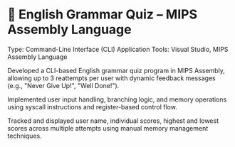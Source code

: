 # 🧠 English Grammar Quiz – MIPS Assembly Language
Type: Command-Line Interface (CLI) Application
Tools: Visual Studio, MIPS Assembly Language

Developed a CLI-based English grammar quiz program in MIPS Assembly, allowing up to 3 reattempts per user with dynamic feedback messages (e.g., "Never Give Up!", "Well Done!").

Implemented user input handling, branching logic, and memory operations using syscall instructions and register-based control flow.

Tracked and displayed user name, individual scores, highest and lowest scores across multiple attempts using manual memory management techniques.
